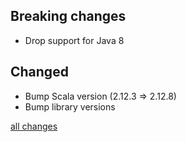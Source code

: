 ## Breaking changes
* Drop support for Java 8

## Changed
* Bump Scala version (2.12.3 => 2.12.8)
* Bump library versions

[all changes](https://github.com/aselab/scala-activerecord/compare/0.4.0...0.5.0)
